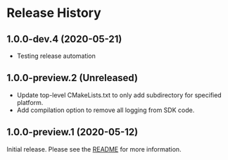 # Release History

## 1.0.0-dev.4 (2020-05-21)
- Testing release automation

## 1.0.0-preview.2 (Unreleased)
- Update top-level CMakeLists.txt to only add subdirectory for specified platform.
- Add compilation option to remove all logging from SDK code.

## 1.0.0-preview.1 (2020-05-12)
Initial release. Please see the [README](https://github.com/Azure/azure-sdk-for-c/blob/master/README.md) for more information.

